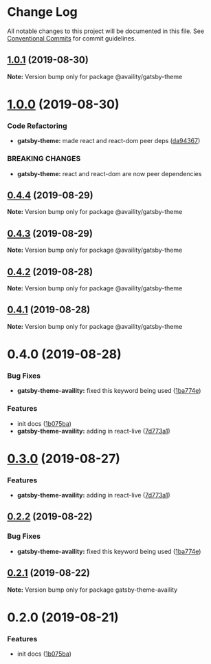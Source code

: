 # Change Log

All notable changes to this project will be documented in this file.
See [Conventional Commits](https://conventionalcommits.org) for commit guidelines.

## [1.0.1](https://github.com/availity/gatsby-theme-availity/compare/@availity/gatsby-theme@1.0.0...@availity/gatsby-theme@1.0.1) (2019-08-30)

**Note:** Version bump only for package @availity/gatsby-theme





# [1.0.0](https://github.com/availity/gatsby-theme-availity/compare/@availity/gatsby-theme@0.4.4...@availity/gatsby-theme@1.0.0) (2019-08-30)


### Code Refactoring

* **gatsby-theme:** made react and react-dom peer deps ([da94367](https://github.com/availity/gatsby-theme-availity/commit/da94367))


### BREAKING CHANGES

* **gatsby-theme:** react and react-dom are now peer dependencies





## [0.4.4](https://github.com/availity/gatsby-theme-availity/compare/@availity/gatsby-theme@0.4.3...@availity/gatsby-theme@0.4.4) (2019-08-29)

**Note:** Version bump only for package @availity/gatsby-theme





## [0.4.3](https://github.com/availity/gatsby-theme-availity/compare/@availity/gatsby-theme@0.4.2...@availity/gatsby-theme@0.4.3) (2019-08-29)

**Note:** Version bump only for package @availity/gatsby-theme





## [0.4.2](https://github.com/availity/gatsby-theme-availity/compare/@availity/gatsby-theme@0.4.1...@availity/gatsby-theme@0.4.2) (2019-08-28)

**Note:** Version bump only for package @availity/gatsby-theme





## [0.4.1](https://github.com/availity/gatsby-theme-availity/compare/@availity/gatsby-theme@0.4.0...@availity/gatsby-theme@0.4.1) (2019-08-28)

**Note:** Version bump only for package @availity/gatsby-theme





# 0.4.0 (2019-08-28)


### Bug Fixes

* **gatsby-theme-availity:** fixed this keyword being used ([1ba774e](https://github.com/availity/gatsby-theme-availity/commit/1ba774e))


### Features

* init docs ([1b075ba](https://github.com/availity/gatsby-theme-availity/commit/1b075ba))
* **gatsby-theme-availity:** adding in react-live ([7d773a1](https://github.com/availity/gatsby-theme-availity/commit/7d773a1))





# [0.3.0](https://github.com/Availity/gatsby-theme-availity/compare/gatsby-theme-availity@0.2.2...gatsby-theme-availity@0.3.0) (2019-08-27)


### Features

* **gatsby-theme-availity:** adding in react-live ([7d773a1](https://github.com/Availity/gatsby-theme-availity/commit/7d773a1))





## [0.2.2](https://github.com/Availity/gatsby-theme-availity/compare/gatsby-theme-availity@0.2.1...gatsby-theme-availity@0.2.2) (2019-08-22)


### Bug Fixes

* **gatsby-theme-availity:** fixed this keyword being used ([1ba774e](https://github.com/Availity/gatsby-theme-availity/commit/1ba774e))





## [0.2.1](https://github.com/Availity/gatsby-theme-availity/compare/gatsby-theme-availity@0.2.0...gatsby-theme-availity@0.2.1) (2019-08-22)

**Note:** Version bump only for package gatsby-theme-availity





# 0.2.0 (2019-08-21)


### Features

* init docs ([1b075ba](https://github.com/Availity/gatsby-theme-availity/commit/1b075ba))
